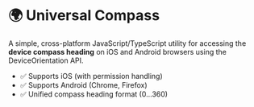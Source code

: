 # 🌍 Universal Compass

A simple, cross-platform JavaScript/TypeScript utility for accessing the **device compass heading** on iOS and Android browsers using the DeviceOrientation API.

- ✅ Supports iOS (with permission handling)
- ✅ Supports Android (Chrome, Firefox)
- ✅ Unified compass heading format (0...360)
